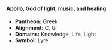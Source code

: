 #### Apollo, God of light, music, and healing
- **Pantheon:** Greek
- **Alignment:** C, G
- **Domains:** Knowledge, Life, Light
- **Symbol:** Lyre